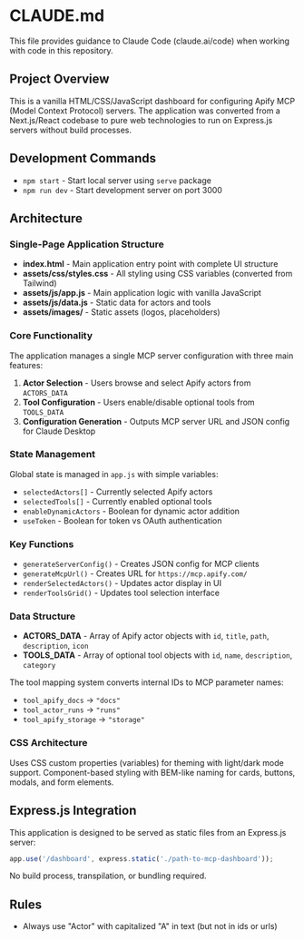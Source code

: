 # CLAUDE.md

This file provides guidance to Claude Code (claude.ai/code) when working with code in this repository.

## Project Overview

This is a vanilla HTML/CSS/JavaScript dashboard for configuring Apify MCP (Model Context Protocol) servers. The application was converted from a Next.js/React codebase to pure web technologies to run on Express.js servers without build processes.

## Development Commands

- `npm start` - Start local server using `serve` package
- `npm run dev` - Start development server on port 3000

## Architecture

### Single-Page Application Structure
- **index.html** - Main application entry point with complete UI structure
- **assets/css/styles.css** - All styling using CSS variables (converted from Tailwind)
- **assets/js/app.js** - Main application logic with vanilla JavaScript
- **assets/js/data.js** - Static data for actors and tools
- **assets/images/** - Static assets (logos, placeholders)

### Core Functionality
The application manages a single MCP server configuration with three main features:

1. **Actor Selection** - Users browse and select Apify actors from `ACTORS_DATA`
2. **Tool Configuration** - Users enable/disable optional tools from `TOOLS_DATA` 
3. **Configuration Generation** - Outputs MCP server URL and JSON config for Claude Desktop

### State Management
Global state is managed in `app.js` with simple variables:
- `selectedActors[]` - Currently selected Apify actors
- `selectedTools[]` - Currently enabled optional tools  
- `enableDynamicActors` - Boolean for dynamic actor addition
- `useToken` - Boolean for token vs OAuth authentication

### Key Functions
- `generateServerConfig()` - Creates JSON config for MCP clients
- `generateMcpUrl()` - Creates URL for `https://mcp.apify.com/`
- `renderSelectedActors()` - Updates actor display in UI
- `renderToolsGrid()` - Updates tool selection interface

### Data Structure
- **ACTORS_DATA** - Array of Apify actor objects with `id`, `title`, `path`, `description`, `icon`
- **TOOLS_DATA** - Array of optional tool objects with `id`, `name`, `description`, `category`

The tool mapping system converts internal IDs to MCP parameter names:
- `tool_apify_docs` → `"docs"`
- `tool_actor_runs` → `"runs"` 
- `tool_apify_storage` → `"storage"`

### CSS Architecture
Uses CSS custom properties (variables) for theming with light/dark mode support. Component-based styling with BEM-like naming for cards, buttons, modals, and form elements.

## Express.js Integration

This application is designed to be served as static files from an Express.js server:

```javascript
app.use('/dashboard', express.static('./path-to-mcp-dashboard'));
```

No build process, transpilation, or bundling required.


## Rules
- Always use "Actor" with capitalized "A" in text (but not in ids or urls)